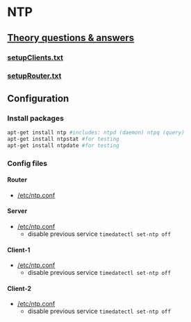 # NTP

## [Theory questions & answers](./NTP.md)
### [setupClients.txt](./setupClients.txt)
### [setupRouter.txt](./setupRouter.txt)

## Configuration
### Install packages
```bash
apt-get install ntp #includes: ntpd (daemon) ntpq (query)
apt-get install ntpstat #for testing
apt-get install ntpdate #for testing
```
### Config files
#### Router
* [/etc/ntp.conf](../NTP/fs/router/etc/ntp.conf)  

#### Server
* [/etc/ntp.conf](../NTP/fs/server/etc/ntp.conf)  
	* disable previous service `timedatectl set-ntp off`  

#### Client-1
* [/etc/ntp.conf](../NTP/fs/client-1/etc/ntp.conf)  
	* disable previous service `timedatectl set-ntp off`  

#### Client-2
* [/etc/ntp.conf](../NTP/fs/client-2/etc/ntp.conf)  
	* disable previous service `timedatectl set-ntp off`
